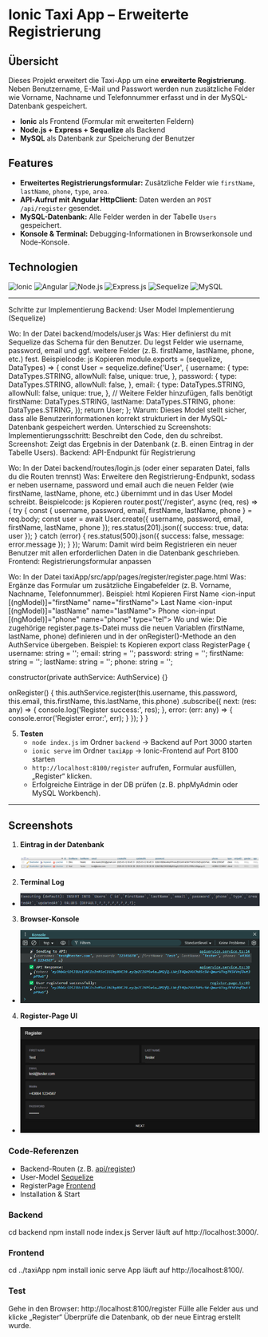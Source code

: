 # Ionic Taxi App – Erweiterte Registrierung

## Übersicht
Dieses Projekt erweitert die Taxi-App um eine **erweiterte Registrierung**. Neben Benutzername, E-Mail und Passwort werden nun zusätzliche Felder wie Vorname, Nachname und Telefonnummer erfasst und in der MySQL-Datenbank gespeichert.  

- **Ionic** als Frontend (Formular mit erweiterten Feldern)  
- **Node.js + Express + Sequelize** als Backend  
- **MySQL** als Datenbank zur Speicherung der Benutzer

## Features
- **Erweitertes Registrierungsformular:** Zusätzliche Felder wie `firstName`, `lastName`, `phone`, `type`, `area`.
- **API-Aufruf mit Angular HttpClient:** Daten werden an `POST /api/register` gesendet.
- **MySQL-Datenbank:** Alle Felder werden in der Tabelle `Users` gespeichert.
- **Konsole & Terminal:** Debugging-Informationen in Browserkonsole und Node-Konsole.

## Technologien
![Ionic](https://img.shields.io/badge/Ionic-6.x-blue?logo=ionic&logoColor=white)
![Angular](https://img.shields.io/badge/Angular-15%2B-red?logo=angular&logoColor=white)
![Node.js](https://img.shields.io/badge/Node.js-14%2B-green?logo=node.js&logoColor=white)
![Express.js](https://img.shields.io/badge/Express-4.x-lightgrey?logo=express&logoColor=white)
![Sequelize](https://img.shields.io/badge/Sequelize-6.x-blue?logo=sequelize&logoColor=white)
![MySQL](https://img.shields.io/badge/MySQL-8.0-orange?logo=mysql&logoColor=white)

---

Schritte zur Implementierung
Backend: User Model Implementierung (Sequelize)

Wo: In der Datei backend/models/user.js
Was:
Hier definierst du mit Sequelize das Schema für den Benutzer.
Du legst Felder wie username, password, email und ggf. weitere Felder (z. B. firstName, lastName, phone, etc.) fest.
Beispielcode:
js
Kopieren
module.exports = (sequelize, DataTypes) => {
  const User = sequelize.define('User', {
    username: {
      type: DataTypes.STRING,
      allowNull: false,
      unique: true,
    },
    password: {
      type: DataTypes.STRING,
      allowNull: false,
    },
    email: {
      type: DataTypes.STRING,
      allowNull: false,
      unique: true,
    },
    // Weitere Felder hinzufügen, falls benötigt
    firstName: DataTypes.STRING,
    lastName: DataTypes.STRING,
    phone: DataTypes.STRING,
  });
  return User;
};
Warum: Dieses Model stellt sicher, dass alle Benutzerinformationen korrekt strukturiert in der MySQL-Datenbank gespeichert werden.
Unterschied zu Screenshots:
Implementierungsschritt: Beschreibt den Code, den du schreibst.
Screenshot: Zeigt das Ergebnis in der Datenbank (z. B. einen Eintrag in der Tabelle Users).
Backend: API-Endpunkt für Registrierung

Wo: In der Datei backend/routes/login.js (oder einer separaten Datei, falls du die Routen trennst)
Was:
Erweitere den Registrierung-Endpunkt, sodass er neben username, password und email auch die neuen Felder (wie firstName, lastName, phone, etc.) übernimmt und in das User Model schreibt.
Beispielcode:
js
Kopieren
router.post('/register', async (req, res) => {
  try {
    const { username, password, email, firstName, lastName, phone } = req.body;
    const user = await User.create({ username, password, email, firstName, lastName, phone });
    res.status(201).json({ success: true, data: user });
  } catch (error) {
    res.status(500).json({ success: false, message: error.message });
  }
});
Warum: Damit wird beim Registrieren ein neuer Benutzer mit allen erforderlichen Daten in die Datenbank geschrieben.
Frontend: Registrierungsformular anpassen

Wo: In der Datei taxiApp/src/app/pages/register/register.page.html
Was:
Ergänze das Formular um zusätzliche Eingabefelder (z. B. Vorname, Nachname, Telefonnummer).
Beispiel:
html
Kopieren
<ion-item>
  <ion-label position="floating">First Name</ion-label>
  <ion-input [(ngModel)]="firstName" name="firstName"></ion-input>
</ion-item>
<ion-item>
  <ion-label position="floating">Last Name</ion-label>
  <ion-input [(ngModel)]="lastName" name="lastName"></ion-input>
</ion-item>
<ion-item>
  <ion-label position="floating">Phone</ion-label>
  <ion-input [(ngModel)]="phone" name="phone" type="tel"></ion-input>
</ion-item>
Wo und wie:
Die zugehörige register.page.ts-Datei muss die neuen Variablen (firstName, lastName, phone) definieren und in der onRegister()-Methode an den AuthService übergeben.
Beispiel:
ts
Kopieren
export class RegisterPage {
  username: string = '';
  email: string = '';
  password: string = '';
  firstName: string = '';
  lastName: string = '';
  phone: string = '';

  constructor(private authService: AuthService) {}

  onRegister() {
    this.authService.register(this.username, this.password, this.email, this.firstName, this.lastName, this.phone)
      .subscribe({
        next: (res: any) => { console.log('Register success:', res); },
        error: (err: any) => { console.error('Register error:', err); }
      });
  }
}

5. **Testen**  
   - `node index.js` im Ordner `backend` → Backend auf Port 3000 starten  
   - `ionic serve` im Ordner `taxiApp` → Ionic-Frontend auf Port 8100 starten  
   - `http://localhost:8100/register` aufrufen, Formular ausfüllen, „Register“ klicken.  
   - Erfolgreiche Einträge in der DB prüfen (z. B. phpMyAdmin oder MySQL Workbench).

---

## Screenshots

1. **Eintrag in der Datenbank**
- ![Eintrag DB](tA_screenshots/Teil_3/eintrag_db3.png)
   
2. **Terminal Log**
- ![Terminal Log](tA_screenshots/Teil_3/ideterminal4.png)

3. **Browser-Konsole**
- ![Konsole](tA_screenshots/Teil_3/konsole2.png)

4. **Register-Page UI**
- ![Register Page](tA_screenshots/Teil_3/register_page1.png)

### Code-Referenzen
- Backend-Routen (z. B. [api/register](https://github.com/dino-2602/newIonicApp/blob/master/taxiApp/src/app/register/register-routing.module.ts))
- User-Model [Sequelize](https://github.com/dino-2602/newIonicApp/blob/master/taxiBackend/models/user.js)
- RegisterPage [Frontend](https://github.com/dino-2602/newIonicApp/blob/master/taxiApp/src/app/register/register.page.html)
- Installation & Start

### Backend
cd backend
npm install
node index.js
Server läuft auf http://localhost:3000/.

### Frontend
cd ../taxiApp
npm install
ionic serve
App läuft auf http://localhost:8100/.

### Test
Gehe in den Browser: http://localhost:8100/register
Fülle alle Felder aus und klicke „Register“
Überprüfe die Datenbank, ob der neue Eintrag erstellt wurde.
